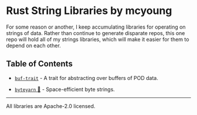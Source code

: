 # Rust String Libraries by mcyoung

For some reason or another, I keep accumulating libraries for operating on
strings of data. Rather than continue to generate disparate repos, this one repo
will hold all of my strings libraries, which will make it easier for them to
depend on each other.

## Table of Contents

- [`buf-trait`](https://github.com/mcy/strings/tree/main/buf-trait) - A trait
  for abstracting over buffers of POD data.

- [`byteyarn` 🧶](https://github.com/mcy/strings/tree/main/byteyarn) -
  Space-efficient byte strings.

---

All libraries are Apache-2.0 licensed.
